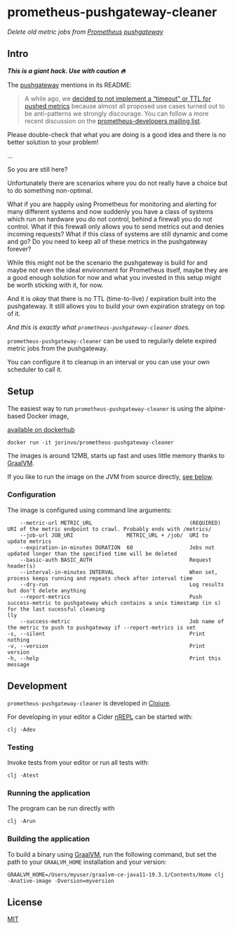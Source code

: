 # prometheus-pushgateway-cleaner

*Delete old metric jobs from [Prometheus](https://prometheus.io/) [pushgateway](https://github.com/prometheus/pushgateway)*


## Intro

***This is a giant hack. Use with caution 🔥***

The [pushgateway](https://github.com/prometheus/pushgateway) mentions in its README:

> A while ago, we [decided to not implement a “timeout” or TTL for pushed metrics](https://github.com/prometheus/pushgateway/issues/19) because almost all proposed use cases turned out to be anti-patterns we strongly discourage. You can follow a more recent discussion on the [prometheus-developers mailing list](https://groups.google.com/forum/#!topic/prometheus-developers/9IyUxRvhY7w).

Please double-check that what you are doing is a good idea and there is no better solution to your problem!

...

So you are still here?

Unfortunately there are scenarios where you do not really have a choice but to do something non-optimal.

What if you are happily using Prometheus for monitoring and alerting for many different systems
and now suddenly you have a class of systems which run on hardware you do not control, behind a firewall you do not control.
What if this firewall only allows you to send metrics out and denies incoming requests?
What if this class of systems are still dynamic and come and go?
Do you need to keep all of these metrics in the pushgateway forever?

While this might not be the scenario the pushgateway is build for and maybe not even the ideal environment for Prometheus itself,
maybe they are a good enough solution for now and what you invested in this setup might be worth sticking with it, for now.

And it is *okay* that there is no TTL (time-to-live) / expiration built into the pushgateway.
It still allows you to build your own expiration strategy on top of it.

*And this is exactly what `prometheus-pushgateway-cleaner` does.*

`prometheus-pushgateway-cleaner` can be used to regularly delete expired metric jobs from the pushgateway.

You can configure it to cleanup in an interval or you can use your own scheduler to call it.


## Setup

The easiest way to run `prometheus-pushgateway-cleaner` is using the alpine-based Docker image,

[available on dockerhub](https://hub.docker.com/r/jorinvo/prometheus-pushgateway-cleaner/tags)

```
docker run -it jorinvo/prometheus-pushgateway-cleaner
```

The images is around 12MB, starts up fast and uses little memory thanks to [GraalVM](https://www.graalvm.org/).

If you like to run the image on the JVM from source directly, [see below](running-the-application).

### Configuration

The image is configured using command line arguments:

```
    --metric-url METRIC_URL                               (REQUIRED) URI of the metric endpoint to crawl. Probably ends with /metrics/
    --job-url JOB_URI                 METRIC_URL + /job/  URI to update metrics
    --expiration-in-minutes DURATION  60                  Jobs not updated longer than the specified time will be deleted
    --basic-auth BASIC_AUTH                               Request header(s)
    --interval-in-minutes INTERVAL                        When set, process keeps running and repeats check after interval time
    --dry-run                                             Log results but don't delete anything
    --report-metrics                                      Push success-metric to pushgateway which contains a unix timestamp (in s) for the last sucessful cleaning
lly
    --success-metric                                      Job name of the metric to push to pushgateway if --report-metrics is set
-s, --silent                                              Print nothing
-v, --version                                             Print version
-h, --help                                                Print this message
```


## Development

`prometheus-pushgateway-cleaner` is developed in [Clojure](https://clojure.org/).

For developing in your editor a Cider [nREPL](https://github.com/clojure-emacs/cider-nrepl) can be started with:

```
clj -Adev
```

### Testing

Invoke tests from your editor or run all tests with:

```
clj -Atest
```

### Running the application

The program can be run directly with

```
clj -Arun
```

### Building the application

To build a binary using [GraalVM](https://www.graalvm.org/), run the following command,
but set the path to your `GRAALVM_HOME` installation and your version:

```
GRAALVM_HOME=/Users/myuser/graalvm-ce-java11-19.3.1/Contents/Home clj -Anative-image -Dversion=myversion
```


## License

[MIT](./license.txt)
